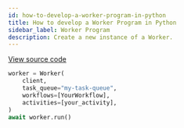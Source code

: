 ```yaml
---
id: how-to-develop-a-worker-program-in-python
title: How to develop a Worker Program in Python
sidebar_label: Worker Program
description: Create a new instance of a Worker.
---
```


<a class="dacx-source-link" href="https://github.com/temporalio/documentation-samples-python/blob/dacx-poc/your_app/run_worker_dacx.py">View source code</a>

```py
worker = Worker(
    client,
    task_queue="my-task-queue",
    workflows=[YourWorkflow],
    activities=[your_activity],
)
await worker.run()
```

